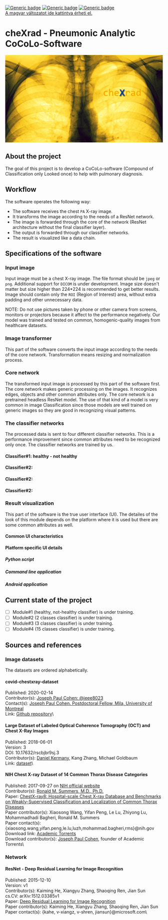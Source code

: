 [![Generic badge](https://img.shields.io/badge/Version-v0.1.0-001850.svg)](https://shields.io/)
[![Generic badge](https://img.shields.io/badge/Languages-EN,HU-001850.svg)](https://shields.io/)
[![Generic badge](https://img.shields.io/badge/State-Under_development-ffa000.svg)](https://shields.io/)\
[A magyar változatot ide kattintva érheti el.](https://github.com/hyperrixel/cheXrad/blob/master/README-hu.md)

# cheXrad - Pneumonic Analytic CoCoLo-Software

![logo](chexrad_logo.png)

## About the project

The goal of this project is to develop a CoCoLo-software (Compound of Classification only Looked once) to help with pulmonary diagnosis.

## Workflow

The software operates the following way:

- The software receives the chest ` PA ` X-ray image.
- It transforms the image according to the needs of a ResNet network.
- The image is forwarded through the core of the network (ResNet architecture without the final classifier layer).
- The output is forwarded through our classifier networks.
- The result is visualized like a data chain.

## Specifications of the software

### Input image

Input image must be a chest X-ray image. The file format should be ` jpeg ` or ` png `. Additional support for ` DICOM ` is under development. Image size doesn't matter but size higher than 224*224 is recommended to get better results. Image should contain only the ` ROI ` (Region of Interest) area, without extra padding and other unnecessary data.

NOTE: Do not use pictures taken by phone or other camera from screens, monitors or projectors because it affect to the performance negatively. Our model was trained and tested on common, homogenic-quality images from healthcare datasets.

### Image transformer

This part of the software converts the input image according to the needs of the core network. Transformation means resizing and normalization process.

### Core network

The transformed input image is processed by this part of the software first. The core network makes generic processing on the images. It recognizes edges, objects and other common attributes only. The core network is a pretrained headless ResNet model. The use of that kind of a model is very common in image Classification since those models are well trained on generic images so they are good in recognizing visual patterns.

### The classifier networks

The processed data is sent to four different classifier networks. This is a performance improvement since common attributes need to be recognized only once. The classifier networks are trained by us.

#### Classifier#1: healthy - not healthy

#### Classifier#2:

#### Classifier#2:

#### Classifier#2:

### Result visualization

This part of the software is the true user interface (UI). The detailes of the look of this module depends on the platform where it is used but there are some common attributes as well.

#### Common UI characteristics

#### Platform specific UI details

##### Python script

##### Command line application

##### Android application

## Current state of the project

- [ ] Module#1 (healthy, not-healthy classifier) is under training.
- [ ] Module#2 (2 classes classifier) is under training.
- [ ] Module#3 (3 classes classifier) is under training.
- [ ] Module#4 (15 classes classifier) is under training.

## Sources and references

### Image datasets

The datasets are ordered alphabetically.

#### covid-chestxray-dataset

Published: 2020-02-14\
Contributor(s): [Joseph Paul Cohen: @ieee8023](https://github.com/ieee8023)\
Contact(s): [Joseph Paul Cohen. Postdoctoral Fellow, Mila, University of Montreal](https://josephpcohen.com/)\
Link: [Github repository](https://github.com/ieee8023/covid-chestxray-dataset)\

#### Large Dataset of Labeled Optical Coherence Tomography (OCT) and Chest X-Ray Images

Published: 2018-06-01\
Version: 3\
DOI: 10.17632/rscbjbr9sj.3\
Contributor(s): [Daniel Kermany](https://www.mendeley.com/profiles/daniel-kermany2/), Kang Zhang, Michael Goldbaum\
Link: [dataset](https://data.mendeley.com/datasets/rscbjbr9sj/3)\

#### NIH Chest X-ray Dataset of 14 Common Thorax Disease Categories

Published: 2017-09-27 on [NIH official website](https://www.nih.gov/news-events/news-releases/nih-clinical-center-provides-one-largest-publicly-available-chest-x-ray-datasets-scientific-community)\
Contributor(s): [Ronald M. Summers, M.D., Ph.D.](https://www.cc.nih.gov/drd/summers.html)\
Paper: [ChestX-ray8: Hospital-scale Chest X-ray Database and Benchmarks on Weakly-Supervised Classification and Localization of Common Thorax Diseases](http://openaccess.thecvf.com/content_cvpr_2017/papers/Wang_ChestX-ray8_Hospital-Scale_Chest_CVPR_2017_paper.pdf)\
Paper contributor(s): Xiaosong Wang, Yifan Peng, Le Lu, Zhiyong Lu, Mohammadhadi Bagheri, Ronald M. Summers\
Paper contact(s): {xiaosong.wang,yifan.peng,le.lu,luzh,mohammad.bagheri,rms}@nih.gov\
Download link: [Academic Torrents](http://academictorrents.com/details/e615d3aebce373f1dc8bd9d11064da55bdadede0)\
Download contributor(s): [Joseph Paul Cohen](http://academictorrents.com/userdetails.php?id=14), founder of Academic Torrents\

### Network

#### ResNet - Deep Residual Learning for Image Recognition

Published: 2015-12-10\
Version: v1\
Contributor(s): Kaiming He, Xiangyu Zhang, Shaoqing Ren, Jian Sun\
cs.CV: arXiv:1512.03385v1\
Paper: [Deep Residual Learning for Image Recognition](https://arxiv.org/abs/1512.03385)\
Paper contributor(s): Kaiming He, Xiangyu Zhang, Shaoqing Ren, Jian Sun\
Paper contact(s): {kahe, v-xiangz, v-shren, jiansun}@microsoft.com\
